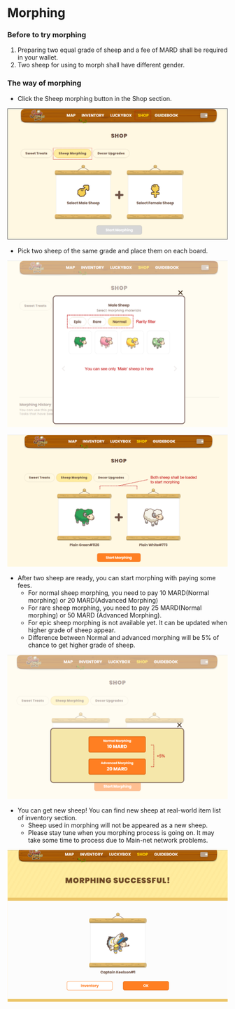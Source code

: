 # Morphing

### Before to try morphing

1. Preparing two equal grade of sheep  and a fee of MARD shall be required in your wallet.
2. Two sheep for using to morph shall have different gender.



### The way of morphing

* Click the Sheep morphing button in the Shop section.

![](<../../.gitbook/assets/Morphing page.PNG>)

* Pick two sheep of the same grade and place them on each board.

![](<../../.gitbook/assets/Male sheep.png>)

![](../../.gitbook/assets/sheeploaded.png)

* After two sheep are ready, you can start morphing with paying some fees.&#x20;
  * For normal sheep morphing, you need to pay 10 MARD(Normal morphing) or 20 MARD(Advanced Morphing)
  * For rare sheep morphing, you need to pay 25 MARD(Normal morphing) or 50 MARD (Advanced Morphing).
  * For epic sheep morphing is not available yet. It can be updated when higher grade of sheep appear.
  * Difference between Normal and advanced morphing will be 5% of chance to get higher grade of sheep.

![](<../../.gitbook/assets/fee selection.png>)

* You can get new sheep! You can find new sheep at real-world item list of inventory section.
  * Sheep used in morphing will not be appeared as a new sheep.
  * Please stay tune when you morphing process is going on. It may take some time to process due to Main-net network problems.

![](<../../.gitbook/assets/Morphing successful.png>)
